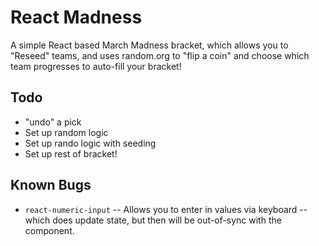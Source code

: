# React Madness

A simple React based March Madness bracket, which allows you to "Reseed" teams, and uses random.org to "flip a coin" and choose which team progresses to auto-fill your bracket!

## Todo

- "undo" a pick
- Set up random logic
- Set up rando logic with seeding
- Set up rest of bracket!

## Known Bugs

- `react-numeric-input` -- Allows you to enter in values via keyboard -- which does update state, but then will be out-of-sync with the component.
